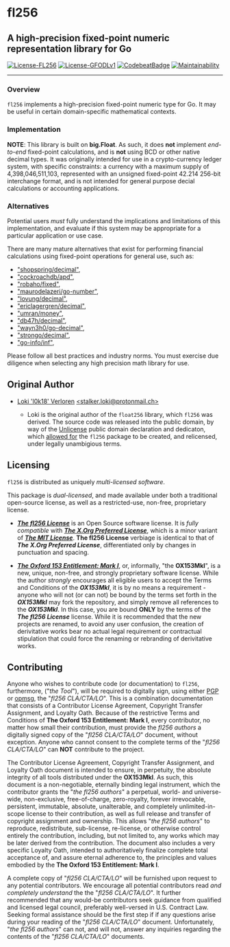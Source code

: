 # fl256

## A high-precision fixed-point numeric representation library for Go

[![License-FL256](https://img.shields.io/badge/Open%20Source%20License-fl256-blue.svg)](https://gitlab.gridfinity.com/jeff/fl256/-/blob/master/LICENSE.256)
[![License-GFODLv1](https://img.shields.io/badge/Proprietary%20License-OX153MkI-red.svg)](https://gitlab.gridfinity.com/jeff/fl256/-/blob/master/LICENSE.153)
[![CodebeatBadge](https://codebeat.co/badges/85330b22-1d38-4937-9fd9-c506098f210e)](https://codebeat.co/projects/github-com-johnsonjh-fl256-master)
[![Maintainability](https://api.codeclimate.com/v1/badges/3c7d3ad4cb992d2cd80d/maintainability)](https://codeclimate.com/github/johnsonjh/fl256/maintainability)

---

### Overview

`fl256` implements a high-precision fixed-point numeric type for Go. It may be
useful in certain domain-specific mathematical contexts.

### Implementation

**NOTE**: This library is built on **big.Float**. As such, it does **not**
implement _end-to-end_ fixed-point calculations, and is **not** using BCD or
other native decimal types. It was originally intended for use in a
crypto-currency ledger system, with specific constraints: a currency with a
maximum supply of 4,398,046,511,103, represented with an unsigned fixed-point
42.214 256-bit interchange format, and is not intended for general purpose
decial calculations or accounting applications.

### Alternatives

Potential users _must_ fully understand the implications and limitations of this
implementation, and evaluate if this system may be appropriate for a particular
application or use case.

There are many mature alternatives that exist for performing financial
calculations using fixed-point operations for general use, such as:

- ["shopspring/decimal"](https://github.com/shopspring/decimal),
- ["cockroachdb/apd"](https://github.com/cockroachdb/apd),
- ["robaho/fixed"](https://github.com/robaho/fixed),
- ["maurodelazeri/go-number"](https://github.com/maurodelazeri/go-number),
- ["lovung/decimal"](https://github.com/lovung/decimal),
- ["ericlagergren/decimal"](https://github.com/ericlagergren/decimal),
- ["umran/money"](https://github.com/umran/money),
- ["db47h/decimal"](https://github.com/db47h/decimal),
- ["wayn3h0/go-decimal"](https://github.com/wayn3h0/go-decimal),
- ["strongo/decimal"](https://github.com/strongo/decimal),
- ["go-info/inf"](https://github.com/go-inf/inf),

Please follow all best practices and industry norms. You must exercise
due diligence when selecting any high precision math library for use.

## Original Author

- [Loki 'l0k18' Verloren](https://github.com/l0k18)
  [\<stalker.loki@protonmail.ch\>](mailto:stalker.loki@protonmail.ch)

  - Loki is the original author of the `float256` library, which `fl256` was
    derived. The source code was released into the public domain, by way of the
    [Unlicense](https://unlicense.org) public domain declaration and dedicaton,
    which [allowed for](https://ar.to/2010/01/dissecting-the-unlicense) the `fl256`
    package to be created, and relicensed, under legally unambigious terms.

## Licensing

`fl256` is distributed as uniquely _multi-licensed software_.

This package is _dual-licensed_, and made available under both a traditional
open-source license, as well as a restricted-use, non-free, proprietary license.

- [***The fl256 License***](https://gitlab.gridfinity.com/jeff/fl256/-/blob/master/LICENSE.256)
  is an Open Source software license. It is _fully compatible_ with
  [***The X.Org Preferred License***](https://gitlab.freedesktop.org/xorg/doc/xorg-docs/-/blob/master/general/License.xml),
  which is a minor variant of [***The MIT License***](https://tldrlegal.com/license/mit-license).
  **The fl256 License** verbiage is identical to that of ***The X.Org Preferred License***,
  differentiated only by changes in punctuation and spacing.

- [***The Oxford 153 Entitlement: Mark I***](https://gitlab.gridfinity.com/jeff/fl256/-/blob/master/LICENSE.153),
  or, informally, "the **OX153MkI**", is a new, unique, non-free, and strongly
  proprietary software license. While the author _strongly_ encourages all eligible
  users to accept the Terms and Conditions of the ***OX153MkI***, it is by no
  means a requirement - anyone who will not (or can not) be bound by the terms
  set forth in the ***OX153MkI*** may fork the repository, and simply remove
  all references to the ***OX153MkI***. In this case, you are bound 
  **ONLY** by the terms of the ***The fl256 License*** license. While it
  is recommended that the new projects are renamed, to avoid any user confusion,
  the creation of derivitative works bear no actual legal requirement or contractual
  stipulation that could force the renaming or rebranding of derivitative works.

## Contributing

Anyone who wishes to contribute code (or documentation) to `fl256`, furthermore,
("*the Tool*"), will be required to digitally sign, using either [PGP](https://www.openpgp.org/)
or [opmsg](https://github.com/stealth/opmsg), the "_fl256 CLA/CTA/LO_". This is a
combination documentation that consists of a Contributor License Agreement, Copyright
Transfer Assignment, and Loyalty Oath. Because of the restrictive Terms and Conditions
of **The Oxford 153 Entitlement: Mark I**, every contributor, no matter how small
their contribution, must provide the *fl256 authors* a digitally signed copy of the
"_fl256 CLA/CTA/LO_" document, without exception. Anyone who cannot consent to the
complete terms of the "_fl256 CLA/CTA/LO_" can **NOT** contribute to the project.

The Contributor License Agreement, Copyright Transfer Assignment, and Loyalty Oath
document is intended to ensure, in perpetuity, the absolute integrity of all tools
distributed under the **OX153MkI**. As such, this document is a non-negotiable,
eternally binding legal instrument, which the contributor grants the "*the fl256 authors*"
a perpetual, world- and universe-wide, non-exclusive, free-of-charge, zero-royalty,
forever irrevocable, persistent, immutable, absolute, unalterable, and completely
unlimited-in-scope license to their contribution, as well as full release and transfer
of copyright assignment and ownership. This allows "*the fl256 authors*" to reproduce,
redistribute, sub-license, re-license, or otherwise control entirely the contribution,
including, but not limited to, any works which may be later derived from the contribution.
The document also includes a very specific Loyalty Oath, intended to authoritatively
finalize complete total acceptance of, and assure eternal adherence to, the principles
and values embodied by the **The Oxford 153 Entitlement: Mark I**.

A complete copy of "_fl256 CLA/CTA/LO_" will be furnished upon request to any potential
contributors. We encourage all potential contributors read *and completely understand* the
the "_fl256 CLA/CTA/LO_". It further recommended that any would-be contributors seek guidance
from qualified and licensed legal council, preferably well-versed in U.S. Contract Law.
Seeking formal assistance should be the first step if if any questions arise during your
reading of the "_fl256 CLA/CTA/LO_" document. Unfortunately, "*the fl256 authors*" can not,
and will not, answer any inquiries regarding the contents of the "_fl256 CLA/CTA/LO_" documents.
